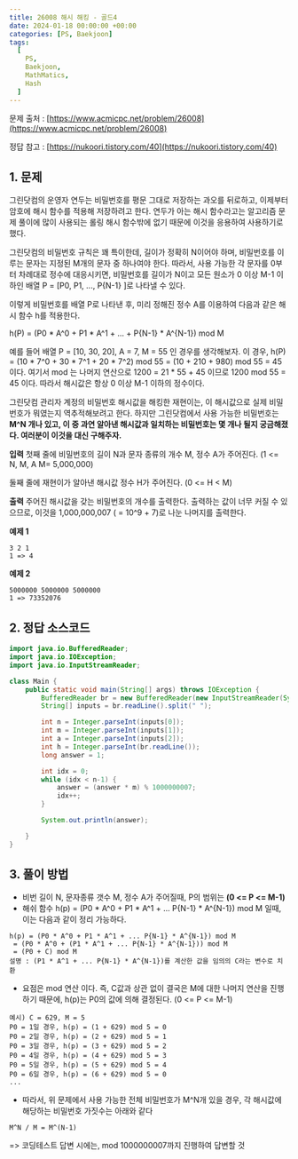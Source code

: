 ```yaml
---
title: 26008 해시 해킹 - 골드4
date: 2024-01-18 00:00:00 +00:00
categories: [PS, Baekjoon]
tags:
  [
    PS,
    Baekjoon,
    MathMatics,
    Hash
  ]
---
```


문제 출처 : [https://www.acmicpc.net/problem/26008](https://www.acmicpc.net/problem/26008)

정답 참고 : [https://nukoori.tistory.com/40](https://nukoori.tistory.com/40)

## 1. 문제
그린닷컴의 운영자 연두는 비밀번호를 평문 그대로 저장하는 과오를 뒤로하고, 이제부터 암호에 해시 함수를 적용해 저장하려고 한다. 연두가 아는 해시 함수라고는 알고리즘 문제 풀이에 많이 사용되는 롤링 해시 함수밖에 없기 때문에 이것을 응용하여 사용하기로 했다.

그린닷컴의 비밀번호 규칙은 꽤 특이한데, 길이가 정확히 N이어야 하며, 비밀번호를 이루는 문자는 지정된 
M개의 문자 중 하나여야 한다. 따라서, 사용 가능한 각 문자를 0부터 차례대로 정수에 대응시키면, 비밀번호를 길이가 
N이고 모든 원소가 0 이상 M-1  이하인 배열 P = [P0, P1, ..., P{N-1} ]로 나타낼 수 있다.

이렇게 비밀번호를 배열 P로 나타낸 후, 미리 정해진 정수 A를 이용하여 다음과 같은 해시 함수 h를 적용한다.

h(P) = (P0 * A^0 + P1 * A^1 + ... + P{N-1} * A^{N-1}) mod M  

예를 들어 배열 P = [10, 30, 20], A = 7, M = 55 인 경우를 생각해보자. 
이 경우, h(P) = (10 * 7^0 + 30 * 7^1 + 20 * 7^2) mod 55 = (10 + 210 + 980) mod 55 = 45 이다. 여기서  mod 는 나머지 연산으로 1200 = 21 * 55 + 45 이므로 1200 mod 55 = 45 이다. 
따라서 해시값은 항상  0  이상 M-1  이하의 정수이다.

그린닷컴 관리자 계정의 비밀번호 해시값을 해킹한 재현이는, 이 해시값으로 실제 비밀번호가 뭐였는지 역추적해보려고 한다. 하지만 그린닷컴에서 사용 가능한 비밀번호는 
**M^N 개나 있고, 이 중 과연 알아낸 해시값과 일치하는 비밀번호는 몇 개나 될지 궁금해졌다. 여러분이 이것을 대신 구해주자.**

**입력**
첫째 줄에 비밀번호의 길이 N과 문자 종류의 개수 M, 정수 A가 주어진다. 
(1 <= N, M, A M= 5,000,000)

둘째 줄에 재현이가 알아낸 해시값 정수 H가 주어진다. (0 <= H < M)

**출력**
주어진 해시값을 갖는 비밀번호의 개수를 출력한다. 출력하는 값이 너무 커질 수 있으므로, 이것을 1,000,000,007 ( = 10^9 + 7)로 나눈 나머지를 출력한다.

**예제 1** 
```
3 2 1
1 => 4
```

**예제 2**
```
5000000 5000000 5000000
1 => 73352076
```


## 2. 정답 소스코드

```java
import java.io.BufferedReader;
import java.io.IOException;
import java.io.InputStreamReader;

class Main {
    public static void main(String[] args) throws IOException {
        BufferedReader br = new BufferedReader(new InputStreamReader(System.in));
        String[] inputs = br.readLine().split(" ");

        int n = Integer.parseInt(inputs[0]);
        int m = Integer.parseInt(inputs[1]);
        int a = Integer.parseInt(inputs[2]);
        int h = Integer.parseInt(br.readLine());
        long answer = 1;

        int idx = 0;
        while (idx < n-1) {
            answer = (answer * m) % 1000000007;
            idx++;
        }

        System.out.println(answer);

    }
}

```

## 3. 풀이 방법
- 비번 길이 N, 문자종류 갯수 M, 정수 A가 주어질때, P의 범위는 **(0 <= P <= M-1)**
- 해쉬 함수 h(p) = (P0 * A^0 + P1 * A^1 + ... P{N-1} * A^{N-1}) mod M 일때, 이는 다음과 같이 정리 가능하다.
  
```
h(p) = (P0 * A^0 + P1 * A^1 + ... P{N-1} * A^{N-1}) mod M 
 = (P0 * A^0 + (P1 * A^1 + ... P{N-1} * A^{N-1})) mod M
 = (P0 + C) mod M 
설명 : (P1 * A^1 + ... P{N-1} * A^{N-1})를 계산한 값을 임의의 C라는 변수로 치환
```

- 요점은 mod 연산 이다. 즉, C값과 상관 없이 결국은 M에 대한 나머지 연산을 진행하기 때문에, h(p)는 P0의 값에 의해 결정된다. (0 <= P <= M-1)


```
예시) C = 629, M = 5
P0 = 1일 경우, h(p) = (1 + 629) mod 5 = 0
P0 = 2일 경우, h(p) = (2 + 629) mod 5 = 1
P0 = 3일 경우, h(p) = (3 + 629) mod 5 = 2
P0 = 4일 경우, h(p) = (4 + 629) mod 5 = 3
P0 = 5일 경우, h(p) = (5 + 629) mod 5 = 4
P0 = 6일 경우, h(p) = (6 + 629) mod 5 = 0
...
```

- 따라서, 위 문제에서 사용 가능한 전체 비밀번호가 M^N개 있을 경우, 각 해시값에 해당하는 비밀번호 가짓수는 아래와 같다
```
M^N / M = M^(N-1)
```
=> 코딩테스트 답변 시에는, mod 1000000007까지 진행하여 답변할 것
